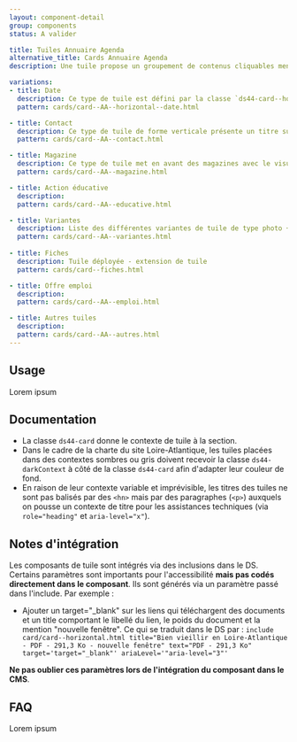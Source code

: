```yaml
---
layout: component-detail
group: components
status: A valider

title: Tuiles Annuaire Agenda
alternative_title: Cards Annuaire Agenda
description: Une tuile propose un groupement de contenus cliquables menant à un contenu détaillé. Il s'agit d'un lien hypertexte graphique et multi-contenu. Les tuiles Annuaire et Agenda représentent la liste des tuiles de type photo + contenu ou contenu seul (contact, élu, aide etc.)

variations:
- title: Date
  description: Ce type de tuile est défini par la classe `ds44-card--horizontal`. Elle présente (en général) une image sur la gauche et un contenu à droite.
  pattern: cards/card--AA--horizontal--date.html

- title: Contact
  description: Ce type de tuile de forme verticale présente un titre suivi d'une liste d'informations. Un label partenaires peut être présent en haut à gauche de la tuile.
  pattern: cards/card--AA--contact.html

- title: Magazine
  description: Ce type de tuile met en avant des magazines avec le visuel sur la droite et le contenu textuel sur la droite.
  pattern: cards/card--AA--magazine.html

- title: Action éducative
  description:
  pattern: cards/card--AA--educative.html

- title: Variantes
  description: Liste des différentes variantes de tuile de type photo + contenu ou contenu seul
  pattern: cards/card--AA--variantes.html
  
- title: Fiches
  description: Tuile déployée - extension de tuile
  pattern: cards/card--fiches.html

- title: Offre emploi
  description:
  pattern: cards/card--AA--emploi.html

- title: Autres tuiles
  description:
  pattern: cards/card--AA--autres.html
---
```


## Usage

Lorem ipsum

## Documentation

- La classe `ds44-card` donne le contexte de tuile à la section.
- Dans le cadre de la charte du site Loire-Atlantique, les tuiles placées dans des contextes sombres ou gris doivent recevoir la classe `ds44-darkContext` à côté de la classe `ds44-card` afin d'adapter leur couleur de fond.
- En raison de leur contexte variable et imprévisible, les titres des tuiles ne sont pas balisés par des `<hn>` mais par des paragraphes (`<p>`) auxquels on pousse un contexte de titre pour les assistances techniques (via `role="heading"` et `aria-level="x"`).

## Notes d'intégration

Les composants de tuile sont intégrés via des inclusions dans le DS. Certains paramètres sont importants pour l'accessibilité **mais pas codés directement dans le composant**. Ils sont générés via un paramètre passé dans l'include. Par exemple :
- Ajouter un target="_blank" sur les liens qui téléchargent des documents et un title comportant le libellé du lien, le poids du document et la mention "nouvelle fenêtre". Ce qui se traduit dans le DS par :
`include card/card--horizontal.html title="Bien vieillir en Loire-Atlantique - PDF - 291,3 Ko - nouvelle fenêtre" text="PDF - 291,3 Ko" target='target="_blank"' ariaLevel='"aria-level="3"'`

**Ne pas oublier ces paramètres lors de l'intégration du composant dans le CMS**.

## FAQ

Lorem ipsum
